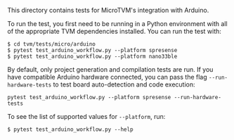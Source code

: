 <!--- Licensed to the Apache Software Foundation (ASF) under one -->
<!--- or more contributor license agreements.  See the NOTICE file -->
<!--- distributed with this work for additional information -->
<!--- regarding copyright ownership.  The ASF licenses this file -->
<!--- to you under the Apache License, Version 2.0 (the -->
<!--- "License"); you may not use this file except in compliance -->
<!--- with the License.  You may obtain a copy of the License at -->

<!---   http://www.apache.org/licenses/LICENSE-2.0 -->

<!--- Unless required by applicable law or agreed to in writing, -->
<!--- software distributed under the License is distributed on an -->
<!--- "AS IS" BASIS, WITHOUT WARRANTIES OR CONDITIONS OF ANY -->
<!--- KIND, either express or implied.  See the License for the -->
<!--- specific language governing permissions and limitations -->
<!--- under the License. -->

This directory contains tests for MicroTVM's integration with Arduino.

To run the test, you first need to be running in a Python environment with
all of the appropriate TVM dependencies installed. You can run the test with:

```
$ cd tvm/tests/micro/arduino
$ pytest test_arduino_workflow.py --platform spresense
$ pytest test_arduino_workflow.py --platform nano33ble
```

By default, only project generation and compilation tests are run. If you
have compatible Arduino hardware connected, you can pass the flag
`--run-hardware-tests` to test board auto-detection and code execution:

```
pytest test_arduino_workflow.py --platform spresense --run-hardware-tests
```

To see the list of supported values for `--platform`, run:
```
$ pytest test_arduino_workflow.py --help
```

